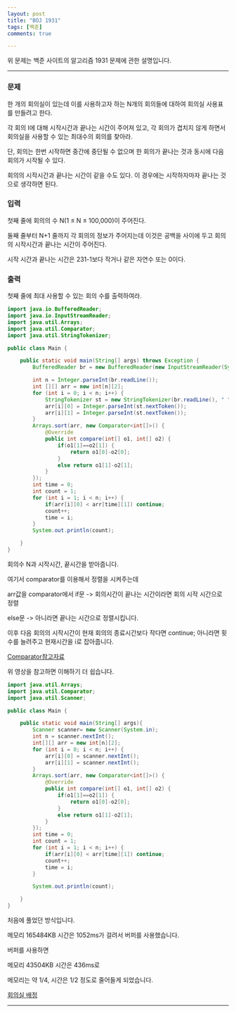 ```yaml
---
layout: post
title: "BOJ 1931"
tags: [백준]
comments: true

---
```


위 문제는 백준 사이트의 알고리즘 1931 문제에 관한 설명입니다.<br>

---

### 문제

한 개의 회의실이 있는데 이를 사용하고자 하는 N개의 회의들에 대하여 회의실 사용표를 만들려고 한다.

각 회의 I에 대해 시작시간과 끝나는 시간이 주어져 있고, 각 회의가 겹치지 않게 하면서 회의실을 사용할 수 있는 최대수의 회의를 찾아라.

단, 회의는 한번 시작하면 중간에 중단될 수 없으며 한 회의가 끝나는 것과 동시에 다음 회의가 시작될 수 있다.

회의의 시작시간과 끝나는 시간이 같을 수도 있다. 이 경우에는 시작하자마자 끝나는 것으로 생각하면 된다.

### 입력

첫째 줄에 회의의 수 N(1 ≤ N ≤ 100,000)이 주어진다.

둘째 줄부터 N+1 줄까지 각 회의의 정보가 주어지는데 이것은 공백을 사이에 두고 회의의 시작시간과 끝나는 시간이 주어진다. 

시작 시간과 끝나는 시간은 231-1보다 작거나 같은 자연수 또는 0이다.

### 출력

첫째 줄에 최대 사용할 수 있는 회의 수를 출력하여라.

```java
import java.io.BufferedReader;
import java.io.InputStreamReader;
import java.util.Arrays;
import java.util.Comparator;
import java.util.StringTokenizer;

public class Main {

    public static void main(String[] args) throws Exception {
        BufferedReader br = new BufferedReader(new InputStreamReader(System.in));

        int n = Integer.parseInt(br.readLine());
        int [][] arr = new int[n][2];
        for (int i = 0; i < n; i++) {
            StringTokenizer st = new StringTokenizer(br.readLine(), " ");
            arr[i][0] = Integer.parseInt(st.nextToken());
            arr[i][1] = Integer.parseInt(st.nextToken());
        }
        Arrays.sort(arr, new Comparator<int[]>() {
            @Override
            public int compare(int[] o1, int[] o2) {
                if(o1[1]==o2[1]) {
                    return o1[0]-o2[0];
                }
                else return o1[1]-o2[1];
            }
        });
        int time = 0;
        int count = 1;
        for (int i = 1; i < n; i++) {
            if(arr[i][0] < arr[time][1]) continue;
            count++;
            time = i;
        }
        System.out.println(count);

    }
}

```
회의수 N과 시작시간, 끝시간을 받아줍니다.

여기서 comparator를 이용해서 정렬을 시켜주는데

arr값을 comparator에서  if문 -> 회의시간이 끝나는 시간이라면  회의 시작 시간으로 정렬

else문 -> 아니라면 끝나는 시간으로 정렬시킵니다.

이후 다음 회의의 시작시간이 현재 회의의 종료시간보다 작다면 continue; 아니라면 횟수를 늘려주고 현재시간을 i로 잡아줍니다.

<a href = "https://www.youtube.com/watch?v=ZcvjeMQUHVA">Comparator참고자료</a>

위 영상을 참고하면 이해하기 더 쉽습니다.

```java
import java.util.Arrays;
import java.util.Comparator;
import java.util.Scanner;

public class Main {

    public static void main(String[] args){
        Scanner scanner= new Scanner(System.in);
        int n = scanner.nextInt();
        int[][] arr = new int[n][2];
        for (int i = 0; i < n; i++) {
            arr[i][0] = scanner.nextInt();
            arr[i][1] = scanner.nextInt();
        }
        Arrays.sort(arr, new Comparator<int[]>() {
            @Override
            public int compare(int[] o1, int[] o2) {
                if(o1[1]==o2[1]) {
                    return o1[0]-o2[0];
                }
                else return o1[1]-o2[1];
            }
        });
        int time = 0;
        int count = 1;
        for (int i = 1; i < n; i++) {
            if(arr[i][0] < arr[time][1]) continue;
            count++;
            time = i;
        }

        System.out.println(count);

    }
}
```

처음에 풀었던 방식입니다. 

메모리 165484KB 시간은 1052ms가 걸려서 버퍼를 사용했습니다.

버퍼를 사용하면 

메모리 43504KB 시간은 436ms로 

메모리는 약 1/4, 시간은 1/2 정도로 줄어들게 되었습니다.

<a href="https://www.acmicpc.net/problem/1931">회의실 배정</a>

---
